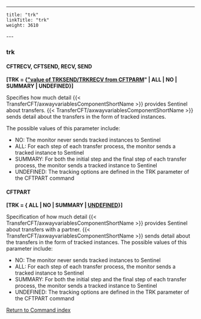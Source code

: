 ---
    title: "trk"
    linkTitle: "trk"
    weight: 3610
---<span id="trk"></span>

### trk

<span id="trk_CFTRECV"></span><span id="trk_CFTSEND"></span>

#### CFTRECV, CFTSEND, RECV, SEND

****[TRK = {<u>"value of TRKSEND/TRKRECV from CFTPARM</u>"
&#124; ALL &#124; NO &#124; SUMMARY &#124; UNDEFINED}]****

Specifies how much detail {{< TransferCFT/axwayvariablesComponentShortName  >}} provides
Sentinel about transfers. {{< TransferCFT/axwayvariablesComponentShortName  >}} sends detail about the
transfers in the form of tracked instances.

The possible values of this parameter include:

- NO: The
    monitor never sends tracked instances to Sentinel
- ALL:
    For each step of each transfer process, the monitor sends a tracked instance
    to Sentinel
- SUMMARY:
    For both the initial step and the final step of each transfer process,
    the monitor sends a tracked instance to Sentinel
- UNDEFINED: The
    tracking options are defined in the TRK parameter of the CFTPART command

<span id="trk_CFTPART"></span>

#### CFTPART

**[TRK = { ALL
&#124; NO &#124; SUMMARY &#124; <u>UNDEFINED</u>}]**

Specification of how much detail {{< TransferCFT/axwayvariablesComponentShortName  >}} provides Sentinel about transfers
with a partner. {{< TransferCFT/axwayvariablesComponentShortName  >}} sends detail about the transfers in the form of tracked
instances. The possible values of this parameter include:

- NO: The monitor
    never sends tracked instances to Sentinel
- ALL: For each
    step of each transfer process, the monitor sends a tracked instance to
    Sentinel
- SUMMARY: For both
    the initial step and the final step of each transfer process, the monitor
    sends a tracked instance to Sentinel
- UNDEFINED: The
    tracking options are defined in the TRK parameter of the CFTPART command

[Return to Command index](../../)
